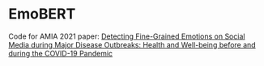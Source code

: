 # EmoBERT

Code for AMIA 2021 paper: [Detecting Fine-Grained Emotions on Social Media during Major Disease Outbreaks: Health and Well-being before and during the COVID-19 Pandemic](https://www.ncbi.nlm.nih.gov/pmc/articles/PMC8861702/)
